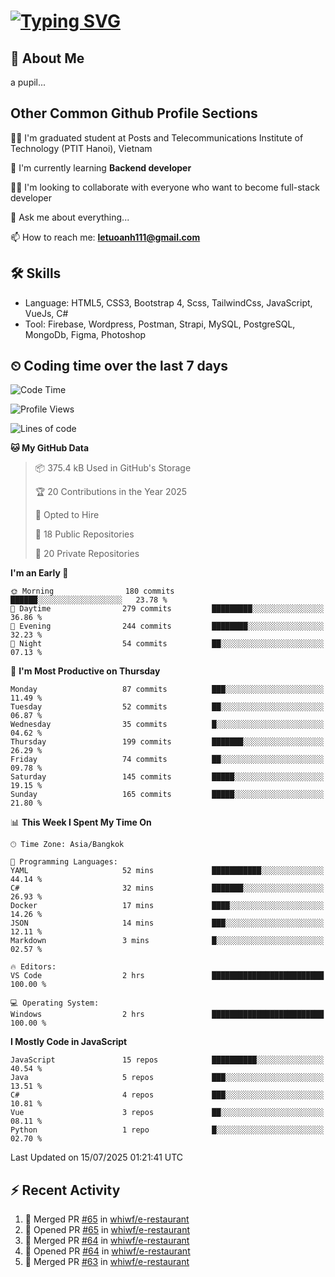 # [![Typing SVG](https://readme-typing-svg.herokuapp.com?color=%23FFC83D&lines=Hi%2C+I'm+Le%2C+Tu+Oanh+%F0%9F%91%8B)](https://git.io/typing-svg)

## 🚀 About Me
a pupil...

<!-- ![GitHub metrics](https://metrics.lecoq.io/whiwf)   -->

## Other Common Github Profile Sections

👩‍🎓 I'm graduated student at Posts and Telecommunications Institute of Technology (PTIT Hanoi), Vietnam

🌱 I'm currently learning **Backend developer**

👯‍♀️ I'm looking to collaborate with everyone who want to become full-stack developer

💬 Ask me about everything...

📫 How to reach me: **letuoanh111@gmail.com**

## 🛠 Skills
- Language: HTML5, CSS3, Bootstrap 4, Scss, TailwindCss, JavaScript, VueJs, C#
- Tool: Firebase, Wordpress, Postman, Strapi, MySQL, PostgreSQL, MongoDb, Figma, Photoshop

## ⏲ Coding time over the last 7 days
<!--START_SECTION:waka-->
![Code Time](http://img.shields.io/badge/Code%20Time-729%20hrs%2059%20mins-blue)

![Profile Views](http://img.shields.io/badge/Profile%20Views-0-blue)

![Lines of code](https://img.shields.io/badge/From%20Hello%20World%20I%27ve%20Written-312.2%20thousand%20lines%20of%20code-blue)

**🐱 My GitHub Data** 

> 📦 375.4 kB Used in GitHub's Storage 
 > 
> 🏆 20 Contributions in the Year 2025
 > 
> 💼 Opted to Hire
 > 
> 📜 18 Public Repositories 
 > 
> 🔑 20 Private Repositories 
 > 
**I'm an Early 🐤** 

```text
🌞 Morning                180 commits         ██████░░░░░░░░░░░░░░░░░░░   23.78 % 
🌆 Daytime                279 commits         █████████░░░░░░░░░░░░░░░░   36.86 % 
🌃 Evening                244 commits         ████████░░░░░░░░░░░░░░░░░   32.23 % 
🌙 Night                  54 commits          ██░░░░░░░░░░░░░░░░░░░░░░░   07.13 % 
```
📅 **I'm Most Productive on Thursday** 

```text
Monday                   87 commits          ███░░░░░░░░░░░░░░░░░░░░░░   11.49 % 
Tuesday                  52 commits          ██░░░░░░░░░░░░░░░░░░░░░░░   06.87 % 
Wednesday                35 commits          █░░░░░░░░░░░░░░░░░░░░░░░░   04.62 % 
Thursday                 199 commits         ███████░░░░░░░░░░░░░░░░░░   26.29 % 
Friday                   74 commits          ██░░░░░░░░░░░░░░░░░░░░░░░   09.78 % 
Saturday                 145 commits         █████░░░░░░░░░░░░░░░░░░░░   19.15 % 
Sunday                   165 commits         █████░░░░░░░░░░░░░░░░░░░░   21.80 % 
```


📊 **This Week I Spent My Time On** 

```text
🕑︎ Time Zone: Asia/Bangkok

💬 Programming Languages: 
YAML                     52 mins             ███████████░░░░░░░░░░░░░░   44.14 % 
C#                       32 mins             ███████░░░░░░░░░░░░░░░░░░   26.93 % 
Docker                   17 mins             ████░░░░░░░░░░░░░░░░░░░░░   14.26 % 
JSON                     14 mins             ███░░░░░░░░░░░░░░░░░░░░░░   12.11 % 
Markdown                 3 mins              █░░░░░░░░░░░░░░░░░░░░░░░░   02.57 % 

🔥 Editors: 
VS Code                  2 hrs               █████████████████████████   100.00 % 

💻 Operating System: 
Windows                  2 hrs               █████████████████████████   100.00 % 
```

**I Mostly Code in JavaScript** 

```text
JavaScript               15 repos            ██████████░░░░░░░░░░░░░░░   40.54 % 
Java                     5 repos             ███░░░░░░░░░░░░░░░░░░░░░░   13.51 % 
C#                       4 repos             ███░░░░░░░░░░░░░░░░░░░░░░   10.81 % 
Vue                      3 repos             ██░░░░░░░░░░░░░░░░░░░░░░░   08.11 % 
Python                   1 repo              █░░░░░░░░░░░░░░░░░░░░░░░░   02.70 % 
```




 Last Updated on 15/07/2025 01:21:41 UTC
<!--END_SECTION:waka-->

## ⚡ Recent Activity
<!-- [![Top Langs](https://github-readme-stats.vercel.app/api/top-langs/?username=whiwf&layout=compact&theme=radical&hide=css)](https://github.com/anuraghazra/github-readme-stats)
 -->
<!-- <p><img align="center" src="https://github-readme-streak-stats.herokuapp.com/?user=oanhlt111&theme=radical" alt="oanhlt111" /></p> -->


<!--START_SECTION:activity-->
1. 🎉 Merged PR [#65](https://github.com/whiwf/e-restaurant/pull/65) in [whiwf/e-restaurant](https://github.com/whiwf/e-restaurant)
2. 💪 Opened PR [#65](https://github.com/whiwf/e-restaurant/pull/65) in [whiwf/e-restaurant](https://github.com/whiwf/e-restaurant)
3. 🎉 Merged PR [#64](https://github.com/whiwf/e-restaurant/pull/64) in [whiwf/e-restaurant](https://github.com/whiwf/e-restaurant)
4. 💪 Opened PR [#64](https://github.com/whiwf/e-restaurant/pull/64) in [whiwf/e-restaurant](https://github.com/whiwf/e-restaurant)
5. 🎉 Merged PR [#63](https://github.com/whiwf/e-restaurant/pull/63) in [whiwf/e-restaurant](https://github.com/whiwf/e-restaurant)
<!--END_SECTION:activity-->
